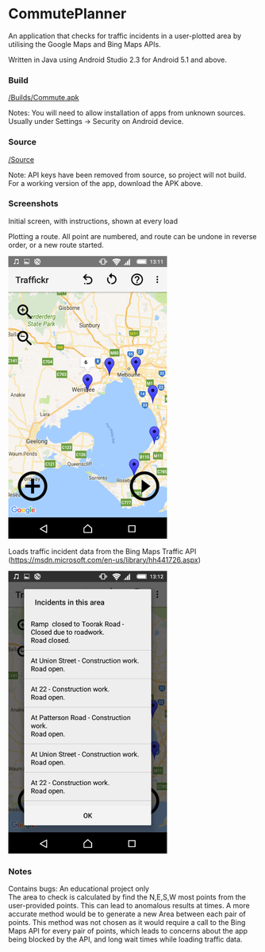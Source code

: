 # CommutePlanner

An application that checks for traffic incidents in a user-plotted area by utilising the Google Maps and Bing Maps APIs.

Written in Java using Android Studio 2.3 for Android 5.1 and above.
  

### Build

<a href="https://github.com/kellybs1/CommutePlanner/blob/master/Builds/Commute.apk?raw=true">/Builds/Commute.apk</a>

Notes: You will need to allow installation of apps from unknown sources. Usually under Settings -> Security on Android device.


### Source

<a href="Source/Commute/app/src/main">/Source</a>

Note: API keys have been removed from source, so project will not build. For a working version of the app, download the APK above.


### Screenshots

Initial screen, with instructions, shown at every load



Plotting a route. All point are numbered, and route can be undone in reverse order, or a new route started.

<img src="screenshots/screenshot2.png" width="320"/>



Loads traffic incident data from the Bing Maps Traffic API (https://msdn.microsoft.com/en-us/library/hh441726.aspx)

<img src="screenshots/screenshot3.png" width="320"/>


### Notes
Contains bugs: An educational project only    
The area to check is calculated by find the N,E,S,W most points from the user-provided points. This can lead to anomalous results at times.
A more accurate method would be to generate a new Area between each pair of points. This method was not chosen as it would require a call to the Bing Maps API for every pair of points, which leads to concerns about the app being blocked by the API, and long wait times while loading traffic data.

